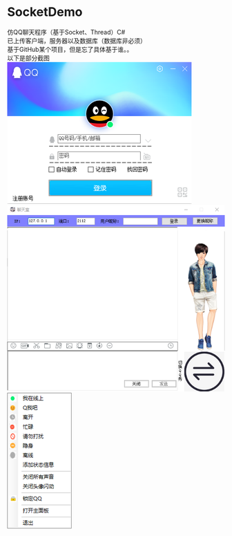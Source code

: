 # SocketDemo  
仿QQ聊天程序（基于Socket、Thread）C#   
已上传客户端，服务器以及数据库（数据库非必须）    
基于GitHub某个项目，但是忘了具体基于谁。。    
以下是部分截图  
![1](https://raw.githubusercontent.com/xcxmiku/SocketDemo/master/1.png)    
![2](https://raw.githubusercontent.com/xcxmiku/SocketDemo/master/2.png)    
![3](https://raw.githubusercontent.com/xcxmiku/SocketDemo/master/3.png)    
 

